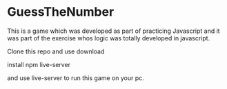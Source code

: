 # GuessTheNumber
This is a game which was developed as part of practicing Javascript and it was part of the exercise whos logic was totally developed in javascript.


Clone this repo and use download 

install npm live-server

and use live-server to run this game on your pc.

